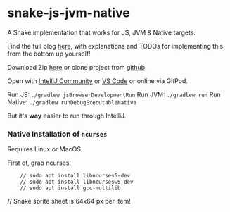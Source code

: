 # snake-js-jvm-native
A Snake implementation that works for JS, JVM &amp; Native targets.

Find the full blog [here](https://blog.londogard.com/gradle/kotlin/game/multiplatform/2020/11/07/snake-kotlin-multiplatform.html), with explanations and TODOs for implementing this from the bottom up yourself!

Download Zip [here](https://github.com/londogard/snake-js-jvm-native/archive/master.zip) or clone project from [github](https://github.com/londogard/snake-js-jvm-native).

Open with [IntelliJ Community](https://www.jetbrains.com/idea/download/) or [VS Code](https://code.visualstudio.com/) or online via GitPod.

Run JS: `./gradlew jsBrowserDevelopmentRun`
Run JVM: `./gradlew run`
Run Native: `./gradlew runDebugExecutableNative`

But it's **way** easier to run through IntelliJ.

### Native Installation of `ncurses`
Requires Linux or MacOS.

First of, grab ncurses!

```
    // sudo apt install libncurses5-dev
    // sudo apt install libncursesw5-dev
    // sudo apt install gcc-multilib 
```

// Snake sprite sheet is 64x64 px per item!